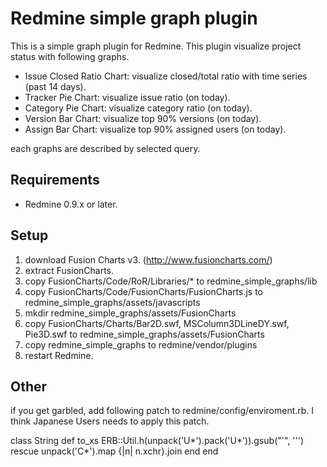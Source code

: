 Redmine simple graph plugin
=====

This is a simple graph plugin for Redmine.
This plugin visualize project status with following graphs.

- Issue Closed Ratio Chart: visualize closed/total ratio with time series (past 14 days). 
- Tracker Pie Chart: visualize issue ratio (on today).
- Category Pie Chart: visualize category ratio (on today).
- Version Bar Chart: visualize top 90% versions (on today).
- Assign Bar Chart: visualize top 90% assigned users (on today).

each graphs are described by selected query.


Requirements
-----

- Redmine 0.9.x or later.


Setup
-----

1. download Fusion Charts v3. (http://www.fusioncharts.com/)
2. extract FusionCharts.
3. copy FusionCharts/Code/RoR/Libraries/* to redmine_simple_graphs/lib
4. copy FusionCharts/Code/FusionCharts/FusionCharts.js to redmine_simple_graphs/assets/javascripts
5. mkdir redmine_simple_graphs/assets/FusionCharts
6. copy FusionCharts/Charts/Bar2D.swf, MSColumn3DLineDY.swf, Pie3D.swf to redmine_simple_graphs/assets/FusionCharts
7. copy redmine_simple_graphs to redmine/vendor/plugins
8. restart Redmine.
 

Other
-----

if you get garbled, add following patch to redmine/config/enviroment.rb.
I think Japanese Users needs to apply this patch.
 
  class String
    def to_xs
      ERB::Util.h(unpack('U*').pack('U*')).gsub("'", '&apos;')
    rescue
      unpack('C*').map {|n| n.xchr}.join
    end
  end